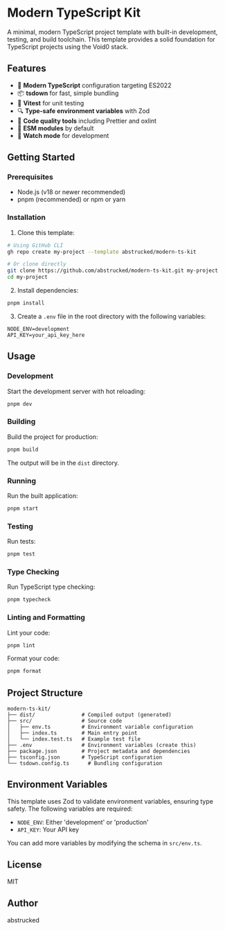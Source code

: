 # Modern TypeScript Kit

A minimal, modern TypeScript project template with built-in development, testing, and build toolchain. This template provides a solid foundation for TypeScript projects using the Void0 stack.

## Features

- 🚀 **Modern TypeScript** configuration targeting ES2022
- 📦 **tsdown** for fast, simple bundling
- 🧪 **Vitest** for unit testing
- 🔍 **Type-safe environment variables** with Zod
- 🧹 **Code quality tools** including Prettier and oxlint
- 📄 **ESM modules** by default
- 🔄 **Watch mode** for development

## Getting Started

### Prerequisites

- Node.js (v18 or newer recommended)
- pnpm (recommended) or npm or yarn

### Installation

1. Clone this template:

```bash
# Using GitHub CLI
gh repo create my-project --template abstrucked/modern-ts-kit

# Or clone directly
git clone https://github.com/abstrucked/modern-ts-kit.git my-project
cd my-project
```

2. Install dependencies:

```bash
pnpm install
```

3. Create a `.env` file in the root directory with the following variables:

```
NODE_ENV=development
API_KEY=your_api_key_here
```

## Usage

### Development

Start the development server with hot reloading:

```bash
pnpm dev
```

### Building

Build the project for production:

```bash
pnpm build
```

The output will be in the `dist` directory.

### Running

Run the built application:

```bash
pnpm start
```

### Testing

Run tests:

```bash
pnpm test
```

### Type Checking

Run TypeScript type checking:

```bash
pnpm typecheck
```

### Linting and Formatting

Lint your code:

```bash
pnpm lint
```

Format your code:

```bash
pnpm format
```

## Project Structure

```
modern-ts-kit/
├── dist/               # Compiled output (generated)
├── src/                # Source code
│   ├── env.ts          # Environment variable configuration
│   ├── index.ts        # Main entry point
│   └── index.test.ts   # Example test file
├── .env                # Environment variables (create this)
├── package.json        # Project metadata and dependencies
├── tsconfig.json       # TypeScript configuration
└── tsdown.config.ts      # Bundling configuration
```

## Environment Variables

This template uses Zod to validate environment variables, ensuring type safety. The following variables are required:

- `NODE_ENV`: Either 'development' or 'production'
- `API_KEY`: Your API key

You can add more variables by modifying the schema in `src/env.ts`.

## License

MIT

## Author

abstrucked

